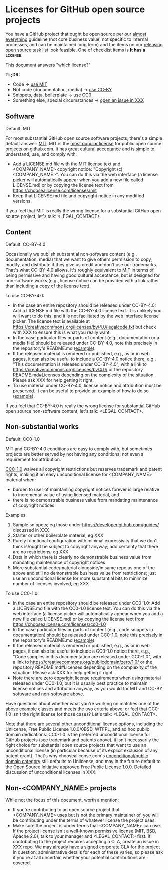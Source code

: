 # Licenses for GitHub open source projects

You have a GitHub project that ought be open source per our [almost everything](XXX) guideline (not core business value, not specific to internal processes, and can be maintained long term) and the items on our [releasing open source task list](releasing.md) look feasible. One of checklist items is **It has a `LICENSE`**.

This document answers "which license?"

**TL;DR:**

- Code → [use MIT](#software)
- Not code (documentation, media) → [use CC-BY](#content)
- Snippets, data, boilerplate → [use CC0](#non-substantial-works)
- Something else, special circumstances → [open an issue in XXX](XXX)

## Software

Default: MIT

For most substantial GitHub open source software projects, there's a simple default answer: [MIT](https://choosealicense.com/licenses/mit/). MIT is the [most popular license](https://github.com/blog/1964-open-source-license-usage-on-github-com) for public open source projects on github.com. It has great cultural acceptance and is simple to understand, use, and comply with:

- Add a LICENSE.md file with the MIT license text and <COMPANY_NAME> copyright notice: "Copyright (c) <COMPANY_NAME>". You can do this via the web interface (a license picker will automatically appear when you add a new file called LICENSE.md) or by copying the license text from <https://choosealicense.com/licenses/mit>
- Keep that LICENSE.md file and copyright notice in any modified versions.

If you feel that MIT is really the wrong license for a substantial GitHub open source project, let's talk: <LEGAL_CONTACT>.

## Content

Default: CC-BY-4.0

Occasionally we publish substantial non-software content (e.g., documentation, media) that we want to give others permission to copy, modify, and distribute if they give us credit and don't use our trademarks. That's what CC-BY-4.0 allows. It's roughly equivalent to MIT in terms of being permissive and having good cultural acceptance, but is designed for non-software works (e.g., license notice can be provided with a link rather than including a copy of the license text).

To use CC-BY-4.0:

- In the case an entire repository should be released under CC-BY-4.0: Add a LICENSE.md file with the CC-BY-4.0 license text. It is unlikely you will want to do this, and it is not facilitated by the web interface license picker. The license text is available at <https://creativecommons.org/licenses/by/4.0/legalcode.txt> but check with XXX to ensure this is what you really want.
- In the case particular files or parts of content (e.g., documentation or a media file) should be released under CC-BY-4.0, note this precisely in the repository's README.md ([example](XXX)).
- If the released material is rendered or published, e.g., as or in web pages, it can also be useful to include a CC-BY-4.0 notice there, e.g., "This documentation is released under CC-BY-4.0", with a link to <https://creativecommons.org/licenses/by/4.0/> or the repository README.md#Licenses depending on the complexity of the situation. Please ask XXX for help getting it right.
- To use material under CC-BY-4.0, license notice and attribution must be preserved. It can be useful to provide an example of how to do so ([example](XXX)).

If you feel that CC-BY-4.0 is really the wrong license for substantial GitHub open source non-software content, let's talk: <LEGAL_CONTACT>.

## Non-substantial works

Default: CC0-1.0

MIT and CC-BY-4.0 conditions are easy to comply with, but sometimes projects are better served by not having any conditions, not even a requirement for attribution.

[CC0-1.0](https://choosealicense.com/licenses/cc0-1.0/) waives all copyright restrictions but reserves trademark and patent rights, making it an easy unconditional license for <COMPANY_NAME> material when:

- burden to user of maintaining copyright notices forever is large relative to incremental value of using licensed material, and
- there is no demonstrable business value from mandating maintenance of copyright notices

Examples:

1. Sample snippets; eg those under <https://developer.github.com/guides/> discussed in XXX
2. Starter or other boilerplate material; eg XXX
3. Purely functional configuration with minimal expressivity that we don't think is/ought be subject to copyright anyway; add certainty that there are no restrictions; eg XXX
4. Data in which there is clearly no demonstrable business value from mandating maintenance of copyright notices
5. More substantial code/material alongside/in same repo as one of the above and still no demonstrable business value from restrictions; just use an unconditional license for more substantial bits to minimize number of licenses involved, eg XXX

To use CC0-1.0:

- In the case an entire repository should be released under CC0-1.0: Add a LICENSE.md file with the CC0-1.0 license text. You can do this via the web interface (a license picker will automatically appear when you add a new file called LICENSE.md) or by copying the license text from <https://choosealicense.com/licenses/cc0-1.0>
- In the case particular files or parts of content (e.g., code snippets in documentation) should be released under CC0-1.0, note this precisely in the repository's README.md ([example](XXX)).
- If the released material is rendered or published, e.g., as or in web pages, it can also be useful to include a CC0-1.0 notice there, e.g., "Code samples in this documentation are released under CC0-1.0", with a link to <https://creativecommons.org/publicdomain/zero/1.0/> or the repository README.md#Licenses depending on the complexity of the situation. Please ask XXX for help getting it right.
- Note there are zero copyright license requirements when using material released under CC0-1.0, but it is usually best practice to maintain license notices and attribution anyway, as you would for MIT and CC-BY software and non-software above.

Have questions about whether what you're working on matches one of the above example classes and meets the two criteria above, or feel that CC0-1.0 isn't the right license for those cases? Let's talk: <LEGAL_CONTACT>.

Note that there are several other unconditional license options, including the Unlicense, Free Public License 1.0.0/0BSD, WTFPL, and ad hoc public domain dedications. CC0-1.0 is the preferred unconditional license for GitHub projects (see trademark and patents above), it isn't necessarily the right choice for substantial open source projects that want to use an unconditional license (in particular because of its explicit exclusion of any patent grant). That's why choosealicense.com's [unconditional/public domain category](https://choosealicense.com/licenses/) still defaults to Unlicense, and may in the future default to the Open Source Initiative [approved](https://opensource.org/licenses/FPL-1.0.0) Free Public License 1.0.0. Detailed discussion of unconditional licenses in XXX.

## Non-<COMPANY_NAME> projects

While not the focus of this document, worth a mention:

- If you're contributing to an open source project that <COMPANY_NAME> uses but is not the primary maintainer of, you will be contributing under the terms of whatever license the project uses.
- Make sure the project is under terms that <COMPANY_NAME> can use. If the project license isn't a well-known permissive license (MIT, BSD, Apache 2.0), talk to your manager and <LEGAL_CONTACT> first. If contributing to the project requires accepting a CLA, create an issue in XXX repo. We may [already have a signed corporate CLA](XXX) for the project in question; administrative details for each of these varies, so please ask if you're at all uncertain whether your potential contributions are covered.
